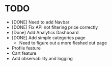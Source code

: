 # TODO

- [DONE] Need to add Navbar
- [DONE] Fix API not filtering price correctly
- [Done] Add Analytics Dashboard
- [DONE] Add simple categories page
  - Need to figure out a more fleshed out page
- Profile feature
- Cart feature
- Add observability and logging
